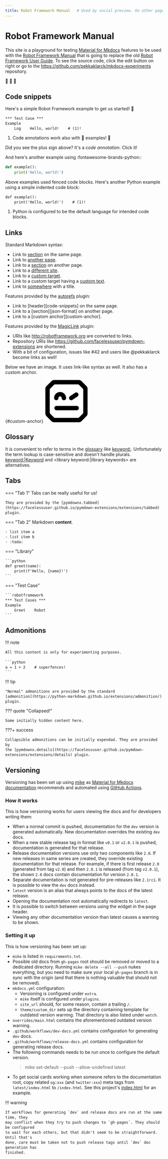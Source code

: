 ```yaml
---
title: Robot Framework Manual   # Used by social preview. On other pages the default is fine.
---
```


# Robot Framework Manual

This site is a playground for testing [Material for Mkdocs](https://squidfunk.github.io/mkdocs-material/)
features to be used with the [Robot Framework Manual](https://pekkaklarck.github.io/manual/latest/)
that is going to replace the old [Robot Framework User Guide](https://robotframework.org/robotframework/#user-guide).
To see the source code, click the edit button on right or go to the
https://github.com/pekkaklarck/mkdocs-experiments repository.

:robot: :blue_book: :open_book:

## Code snippets

Here's a simple Robot Framework example to get us started! :rocket:

```robotframework
*** Test Case ***
Example
    Log    Hello, world!    # (1)!
```

1. Code annotations work also with :robot: examples! :exploding_head:

Did you see the plus sign above? It's a *code annotation*. Click it!

And here's another example using :fontawesome-brands-python::

```python
def example():
    print('Hello, world!')
```

Above examples used fenced code blocks. Here's another Python example using
a simple indented code block:

    def example():
        print('Hello, world!')    # (1)!

1. Python is configured to be the default language for intended code blocks.

## Links

Standard Markdown syntax:

- Link to [section](#code-snippets) on the same page.
- Link to [another page](using/data.md).
- Link to a [section](using/data.md#json-format) on another page.
- Link to a [different site](http://robotframework).
- Link to a [custom target][].
- Link to a custom target having a [custom text][custom target].
- Link to [somewhere](#code-snippets "This is a title") with a title.

[custom target]: http://robotframework.org

Features provided by the [autorefs](https://mkdocstrings.github.io/autorefs/) plugin:

- Link to [header][code-snippets] on the same page.
- Link to a [section][json-format] on another page.
- Link to a [custom anchor][custom-anchor].

Features provided by the [MagicLink](https://facelessuser.github.io/pymdown-extensions/extensions/magiclink/) plugin:

- URIs like http://robotframework.org are converted to links.
- Repository URIs like https://github.com/facelessuser/pymdown-extensions are shortened.
- With a bit of configuration, issues like #42 and users like @pekkaklarck become links as well!

Below we have an image. It uses link-like syntax as well. It also has a custom
anchor.

[](){#custom-anchor}
![Logo](styles/logo.png)

## Glossary

It is convenient to refer to terms in the [glossary](glossary.md) like <keyword:>. Unfortunately
the term lookup is case-sensitive and doesn't handle plurals. <keyword:|Keyword>
and <library keyword:|library keywords> are alternatives.

## Tabs

=== "Tab 1"
    Tabs can be really useful for us!

    They are provided by the [pymdownx.tabbed](https://facelessuser.github.io/pymdown-extensions/extensions/tabbed) plugin.

=== "Tab 2"
    Markdown **content**.

    - list item a
    - list item b
    - :tada:

=== "Library"

    ```python
    def greet(name):
        print(f'Hello, {name}!')
    ```

=== "Test Case"

    ```robotframework
    *** Test Cases ***
    Example
        Greet    Robot
    ```

## Admonitions

!!! note

    All this content is only for experimenting purposes.

    ```python
    a = 1 + 2    # superfences!
    ```

!!! tip

    "Normal" admonitions are provided by the standard
    [admonition](https://python-markdown.github.io/extensions/admonition/) plugin.

??? quote "Collapsed!"

    Some initially hidden content here.

???+ success

    Collapsible admonitions can be initially expendad. They are provided by
    the [pymdownx.details](https://facelessuser.github.io/pymdown-extensions/extensions/details) plugin.

## Versioning

Versioning has been set up using [mike](https://github.com/jimporter/mike) as
[Material for Mkdocs documentation](https://squidfunk.github.io/mkdocs-material/setup/setting-up-versioning/)
recommends and automated using [GitHub Actions](https://docs.github.com/en/actions).

### How it works

This is how versioning works for users viewing the docs and for developers writing them:

- When a normal commit is pushed, documentation for the `dev` version is generated
  automatically. New documentation overrides the existing `dev` docs.
- When a new stable release tag in format like `v0.1` or `v2.0.1` is pushed,
  documentation is generated for that release.
- Release documentation versions use only two components like `2.0`. If new releases
  in same series are created, they override existing documentation for that release.
  For example, if there is first release `2.0` (generated from tag `v2.0`) and then
  `2.0.1` is released (from tag `v2.0.1`), the shown `2.0` docs contain documentation
  for version `2.0.1`.
- Separate documentation is not generated for pre-releases like `2.1rc1`. It is
  possible to view the `dev` docs instead.
- `latest` version is an alias that always points to the docs of the latest release.
- Opening the documentation root automatically redirects to `latest`.
- It is possible to switch between versions using the widget in the page header.
- Viewing any other documentation version than latest causes a warning to be shown.

### Setting it up

This is how versioning has been set up:

- `mike` is listed in `requirements.txt`.
- Possible old docs from `gh-pages` root should be removed or moved to a dedicated
  directory. Running `mike delete --all --push` nukes everything, but you need to
  make sure your local `gh-pages` branch is in sync with the origin (and that there
  is nothing valuable that should not be removed).
- `mkdocs.yml` configuration:
  - Versioning is configured under `extra`.
  - `mike` itself is configured under `plugins`.
  - `site_url` should, for some reason, contain a trailing `/`.
  - `theme/custom_dir` sets up the directory containing template for outdated version
    warning. That directory is also listed under `watch`.
- `overrides/main.html` contains the aforementioned outdated version warning.
- `.github/workflows/dev-docs.yml` contains configuration for generating `dev` docs.
- `.github/workflows/release-docs.yml` contains configuration for generating release docs.
- The following commands needs to be run once to configure the default version.
  > mike set-default --push --allow-undefined latest
- To get social cards working when someone refers to the documentation root, copy
  related `og:xxx` (and `twitter:xxx`) meta tags from `latest/index.html` to
  `/index.html`. See this project's [index.html](https://github.com/pekkaklarck/mkdocs-experiments/blob/gh-pages/index.html)
  for an example.

!!! warning

    If workflows for generating `dev` and release docs are run at the same time, they
    may conflict when they try to push changes to `gh-pages`. They should be configured
    to wait for each others, but that didn't seem to be straightforward. Until that's
    done, care must be taken not to push release tags until `dev` doc generation has
    finished.
